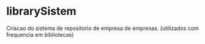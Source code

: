 # librarySistem
Criacao do sistema de repositorio de empresa de empresas. (utilizados com frequencia em bibliotecas)
